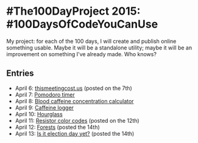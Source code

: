 # #The100DayProject 2015: #100DaysOfCodeYouCanUse

My project: for each of the 100 days, I will create and publish online something usable. Maybe it will be a standalone
utility; maybe it will be an improvement on something I've already made. Who knows?

## Entries
 - April 6: [thismeetingcost.us](http://ryan.muller.io/100-day-project/2015/04/06) (posted on the 7th)
 - April 7: [Pomodoro timer](http://ryan.muller.io/100-day-project/2015/04/07)
 - April 8: [Blood caffeine concentration calculator](http://ryan.muller.io/100-day-project/2015/04/08)
 - April 9: [Caffeine logger](http://ryan.muller.io/100-day-project/2015/04/09)
 - April 10: [Hourglass](http://ryan.muller.io/100-day-project/2015/04/10)
 - April 11: [Resistor color codes](http://ryan.muller.io/100-day-project/2015/04/11) (posted on the 12th)
 - April 12: [Forests](http://ryan.muller.io/100-day-project/2015/04/12) (posted the 14th)
 - April 13: [Is it election day yet?](http://www.isitelectiondayyet.us) (posted the 14th)

